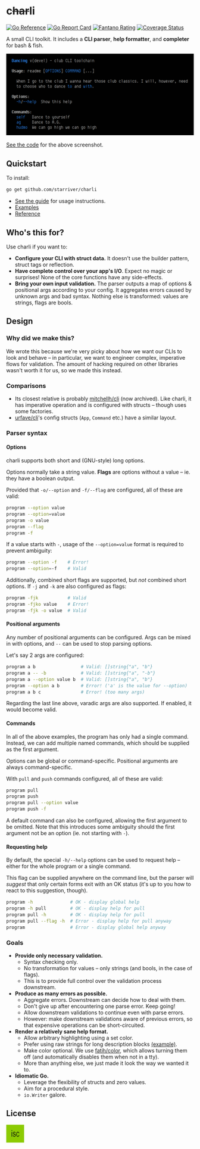 # c~~har~~li

[![Go Reference](https://pkg.go.dev/badge/github.com/starriver/charli.svg)](https://pkg.go.dev/github.com/starriver/charli)
[![Go Report Card](https://goreportcard.com/badge/github.com/starriver/charli)](https://goreportcard.com/report/github.com/starriver/charli)
[![Fantano Rating](https://img.shields.io/badge/fantano-10-purple
)](https://youtu.be/bLJ-zfBmChA)
[![Coverage Status](https://coveralls.io/repos/github/starriver/charli/badge.svg?branch=main)](https://coveralls.io/github/starriver/charli?branch=main)

A small CLI toolkit. It includes a **CLI parser**, **help formatter**, and **completer** for bash & fish.

![Screenshot](./.images/example.png)

[See the code](./examples/readme/) for the above screenshot.

## Quickstart

To install:

```sh
go get github.com/starriver/charli
```

- [See the guide](./docs/tutorial.md) for usage instructions.
- [Examples](./examples)
- [Reference](https://pkg.go.dev/github.com/starriver/charli)

## Who's this for?

Use charli if you want to:

- **Configure your CLI with struct data.** It doesn't use the builder pattern, struct tags or reflection.
- **Have complete control over your app's I/O**. Expect no magic or surprises! None of the core functions have any side-effects.
- **Bring your own input validation.** The parser outputs a map of options & positional args according to your config. It aggregates errors caused by unknown args and bad syntax. Nothing else is transformed: values are strings, flags are bools.

## Design

### Why did we make this?

We wrote this because we're very picky about how we want our CLIs to look and behave – in particular, we want to engineer complex, imperative flows for validation. The amount of hacking required on other libraries wasn't worth it for us, so we made this instead.

### Comparisons

- Its closest relative is probably [mitchellh/cli](https://github.com/mitchellh/cli) (now archived). Like charli, it has imperative operation and is configured with structs – though uses some factories.
- [urfave/cli](https://charli.urfave.org/)'s config structs (`App`, `Command` etc.) have a similar layout.

### Parser syntax

#### Options

charli supports both short and (GNU-style) long options.

Options normally take a string value. **Flags** are options without a value – ie. they have a boolean output.

Provided that `-o/--option` and `-f/--flag` are configured, all of these are valid:

```sh
program --option value
program --option=value
program -o value
program --flag
program -f
```

If a value starts with `-`, usage of the `--option=value` format is required to prevent ambiguity:

```sh
program --option -f    # Error!
program --option=-f    # Valid
```

Additionally, combined short flags are supported, but *not* combined short options. If `-j` and `-k` are also configured as flags:

```sh
program -fjk           # Valid
program -fjko value    # Error!
program -fjk -o value  # Valid
```

#### Positional arguments

Any number of positional arguments can be configured. Args can be mixed in with options, and `--` can be used to stop parsing options.

Let's say 2 args are configured:

```sh
program a b                 # Valid: []string{"a", "b"}
program a -- -b             # Valid: []string{"a", "-b"}
program a --option value b  # Valid: []string{"a", "b"}
program --option a b        # Error! ('a' is the value for --option)
program a b c               # Error! (too many args)
```

Regarding the last line above, varadic args are also supported. If enabled, it would become valid.

#### Commands

In all of the above examples, the program has only had a single command. Instead, we can add multiple named commands, which should be supplied as the first argument.

Options can be global or command-specific. Positional arguments are always command-specific.

With `pull` and `push` commands configured, all of these are valid:

```sh
program pull
program push
program pull --option value
program push -f
```

A default command can also be configured, allowing the first argument to be omitted. Note that this introduces some ambiguity should the first argument not be an option (ie. not starting with `-`).

#### Requesting help

By default, the special `-h/--help` options can be used to request help – either for the whole program or a single command.

This flag can be supplied anywhere on the command line, but the parser will *suggest* that only certain forms exit with an OK status (it's up to you how to react to this suggestion, though).

```sh
program -h              # OK - display global help
program -h pull         # OK - display help for pull
program pull -h         # OK - display help for pull
program pull --flag -h  # Error - display help for pull anyway
program                 # Error - display global help anyway
```

### Goals

- **Provide only necessary validation.**
	- Syntax checking only.
	- No transformation for values – only strings (and bools, in the case of flags).
	- This is to provide full control over the validation process downstream.
- **Produce as many errors as possible.**
	- Aggregate errors. Downstream can decide how to deal with them.
	- Don't give up after encountering one parse error. Keep going!
	- Allow downstream validations to continue even with parse errors.
	- However: make downstream validations aware of previous errors, so that expensive operations can be short-circuited.
- **Render a relatively sane help format.**
	- Allow arbitrary highlighting using a set color.
	- Prefer using raw strings for long description blocks [(example)](./examples/options/main.go).
	- Make color optional. We use [fatih/color](https://github.com/fatih/color), which allows turning them off (and automatically disables them when not in a tty).
	- More than anything else, we just made it look the way we wanted it to.
- **Idiomatic Go.**
	- Leverage the flexibility of structs and zero values.
	- Aim for a procedural style.
	- `io.Writer` galore.

## License

[![ISC](./.images/license.jpg)](./LICENSE)
